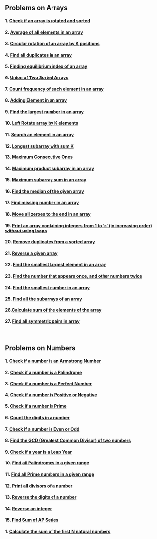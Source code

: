 ## Problems on Arrays

#### 1. [Check if an array is rotated and sorted](Arrays/ArrayIsRotatedAndSorted.java)

#### 2. [Average of all elements in an array](Arrays/AverageOfArray.java)

#### 3. [Circular rotation of an array by K positions](Arrays/CircularRotation.java)

#### 4. [Find all duplicates in an array](Arrays/Duplicates.java)

#### 5. [Finding equilibrium index of an array](Arrays/EquilibriumIndex.java)

#### 6. [Union of Two Sorted Arrays](Arrays/FindingUnion.java)

#### 7. [Count frequency of each element in an array](Arrays/FrequencyOfElements.java)

#### 8. [Adding Element in an array](Arrays/InsertAnElement.java)

#### 9. [Find the largest number in an array](Arrays/LargestElement.java)

#### 10. [Left Rotate array by K elements](Arrays/LeftRotateByKPlaces.java)

#### 11. [Search an element in an array](Arrays/LinearSearch.java)

#### 12. [Longest subarray with sum K](Arrays/LongestSubarrayWithSumK.java)

#### 13. [Maximum Consecutive Ones](Arrays/MaxConsecutiveOnes.java)

#### 14. [Maximum product subarray in an array ](Arrays/MaxProductSubarray.java)

#### 15. [Maximum subarray sum in an array ](Arrays/MaxSubarraySum.java)

#### 16. [Find the median of the given array](Arrays/MedianOfArray.java)

#### 17. [Find missing number in an array](Arrays/MissingNumber.java)

#### 18. [Move all zeroes to the end in an array](Arrays/MoveZeroesToEnd.java)

#### 19. [Print an array containing integers from 1 to ‘n’ (in increasing order) without using loops](Arrays.OnetonWithoutLoop.java)

#### 20. [Remove duplicates from a sorted array](Arrays/RemoveDuplicatesFromSortedArray.java)

#### 21. [Reverse a given array](Arrays/ReverseAnArray.java)

#### 22. [Find the smallest largest element in an array](Arrays/SecondLargest.java)

#### 23. [Find the number that appears once, and other numbers twice](Arrays/SingleNumber.java)

#### 24. [Find the smallest number in an array](Arrays/Smallestnumber.java)

#### 25. [Find all the subarrays of an array](Arrays/Subarrays.java)

#### 26.[Calculate sum of the elements of the array](Arrays/SumOfArray.java)

#### 27. [Find all symmetric pairs in array](Arrays/SymmetricPairs.java)

<br>

## Problems on Numbers

#### 1. [Check if a number is an Armstrong Number](Numbers/ArmstrongNumber.java)

#### 2. [Check if a number is a Palindrome](Numbers/CheckPalindrome.java)

#### 3. [Check if a number is a Perfect Number](Numbers/CheckPerfectNumber.java)

#### 4. [Check if a number is Positive or Negative](Numbers/CheckPositiveNegative.java)

#### 5. [Check if a number is Prime](Numbers/CheckPrime.java)

#### 6. [Count the digits in a number](Numbers/CountDigits.java)

#### 7. [Check if a number is Even or Odd](Numbers/EvenOddCheck.java)

#### 8. [Find the GCD (Greatest Common Divisor) of two numbers](Numbers/GCD.java)

#### 9. [Check if a year is a Leap Year](Numbers/LeapYear.java)

#### 10. [Find all Palindromes in a given range](Numbers/PalindromesInRange.java)

#### 11. [Find all Prime numbers in a given range](Numbers/PrimeInRange.java)

#### 12. [Print all divisors of a number](Numbers/PrintDivisors.java)

#### 13. [Reverse the digits of a number](Numbers/ReverseDigits.java)

#### 14. [Reverse an integer](Numbers/ReverseInteger.java)

#### 15. [Find Sum of AP Series](Numbers/SumOfAPSeries.java)

#### 1. [Calculate the sum of the first N natural numbers](Numbers/SumOfNNaturalNumbers.java)

